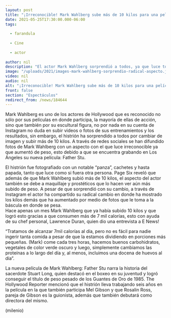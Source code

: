 ```yaml
---
layout: post
title: "¡Irreconocible! Mark Wahlberg sube más de 10 kilos para una película; así luce el actor"
date: 2021-05-25T17:30:00.000-06:00
tags:
  
  - farandula
  
  - Cine
  
  - actor
  
author: nil
description: "El actor Mark Wahlberg sorprendió a todos, ya que luce totalmente irreconocible debido a que subió más de 10 kilos para su nueva película. "
image: "/uploads/2021/images-mark-wahlberg-sorprendio-radical-aspecto.jpg"
video: nil
audio: nil
alt: "¡Irreconocible! Mark Wahlberg sube más de 10 kilos para una película; así luce el actor"
front: false
section: "Espectáculos"
redirect_from: /news/184644
---
```


Mark Wahlberg es uno de los actores de Hollywood que es reconocido no sólo por sus películas en donde participa, la mayoría de ellas de acción, sino que también por su escultural figura, no por nada en su cuenta de Instagram no duda en subir videos o fotos de sus entrenamientos y los resultados, sin embargo, el histrión ha sorprendido a todos por cambiar de imagen y subir más de 10 kilos. 
A través de redes sociales se han difundido fotos de Mark Wahlberg con un aspecto con el que luce irreconocible ya que aumentó de peso, esto debido a que se encuentra grabando en Los Ángeles su nueva película: Father Stu. 

El histrión fue fotografiado con un notable “panza”, cachetes y hasta papada, tanto que luce como si fuera otra persona. Page Six reveló que además de que Mark Wahlberg subió más de 10 kilos, el aspecto del actor también se debe a maquillaje y prostéticos que lo hacen ver aún más subido de peso. A pesar de que sorprendió con su cambio, a través de Instagram el actor ha compartido su radical cambio en donde ha mostrado los kilos demás que ha aumentado por medio de fotos que le toma a la báscula en donde se pesa.  
Hace apenas un mes Mark Wahlberg que ya había subido 10 kilos y que logró esto gracias a que consumen más de 7 mil calorías, esto con ayuda de su chef personal, Lawrence Duran, quien dio una entrevista a E News! 

“Tratamos de alcanzar 7mil calorías al día, pero no es fácil para nadie ingerir tanta comida a pesar de que la estamos dividiendo en porciones más pequeñas. (Mark) come cada tres horas, hacemos buenos carbohidratos, vegetales de color verde oscuro y luego, simplemente cambiamos las proteínas a lo largo del día y, al menos, incluimos una docena de huevos al día”. 

​La nueva película de Mark Wahlberg: Father Stu narra la historia del sacerdote Stuart Long, quien destacó en el boxeo en su juventud y logró conseguir el título de peso pesado de los Guantes de Oro de 1985.  The Hollywood Reporter mencionó que el histrión lleva trabajando seis años en la película en la que también participa Mel Gibson y que Rosalin Ross, pareja de Gibson es la guionista, además que también debutará como directora del mismo. 

(milenio)